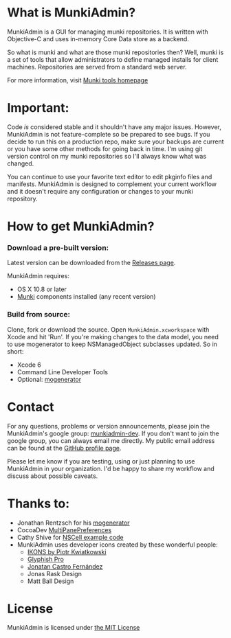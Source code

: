 # What is MunkiAdmin?

MunkiAdmin is a GUI for managing munki repositories. It is written with Objective-C and uses in-memory Core Data store as a backend.

So what is munki and what are those munki repositories then? Well, munki is a set of tools that allow administrators to define managed installs for client machines. Repositories are served from a standard web server.

For more information, visit [Munki tools homepage](http://munki.github.io/munki/)


# Important:

Code _is_ considered stable and it shouldn't have any major issues. However, MunkiAdmin is not feature-complete so be prepared to see bugs. If you decide to run this on a production repo, make sure your backups are current or you have some other methods for going back in time. I'm using git version control on my munki repositories so I'll always know what was changed.

You can continue to use your favorite text editor to edit pkginfo files and manifests. MunkiAdmin is designed to complement your current workflow and it doesn't require any configuration or changes to your munki repository.


# How to get MunkiAdmin?

### Download a pre-built version:

Latest version can be downloaded from the [Releases page](https://github.com/hjuutilainen/munkiadmin/releases/).

MunkiAdmin requires:

* OS X 10.8 or later
* [Munki](http://munki.github.io/munki/) components installed (any recent version)

### Build from source:

Clone, fork or download the source. Open ```MunkiAdmin.xcworkspace``` with Xcode and hit 'Run'. If you're making changes to the data model, you need to use mogenerator to keep NSManagedObject subclasses updated. So in short:

* Xcode 6
* Command Line Developer Tools
* Optional: [mogenerator](http://github.com/rentzsch/mogenerator)


# Contact

For any questions, problems or version announcements, please join the MunkiAdmin's google group: [munkiadmin-dev](https://groups.google.com/d/forum/munkiadmin-dev). If you don't want to join the google group, you can always email me directly. My public email address can be found at the [GitHub profile page](https://github.com/hjuutilainen).

Please let me know if you are testing, using or just planning to use MunkiAdmin in your organization. I'd be happy to share my workflow and discuss about possible caveats.


# Thanks to:

* Jonathan Rentzsch for his [mogenerator](http://github.com/rentzsch/mogenerator)
* CocoaDev [MultiPanePreferences](http://www.cocoadev.com/index.pl?MultiPanePreferences)
* Cathy Shive for [NSCell example code](http://katidev.com/blog/2008/02/22/styling-an-nstableview-dttah/)
* MunkiAdmin uses developer icons created by these wonderful people:
    * [IKONS by Piotr Kwiatkowski](http://www.ikons.piotrkwiatkowski.co.uk)
    * [Glyphish Pro](http://www.glyphish.com)
    * [Jonatan Castro Fernández](http://www.midtonedesign.com)
    * Jonas Rask Design
    * Matt Ball Design

# License

MunkiAdmin is licensed under [the MIT License](https://github.com/hjuutilainen/munkiadmin/blob/master/LICENSE)
